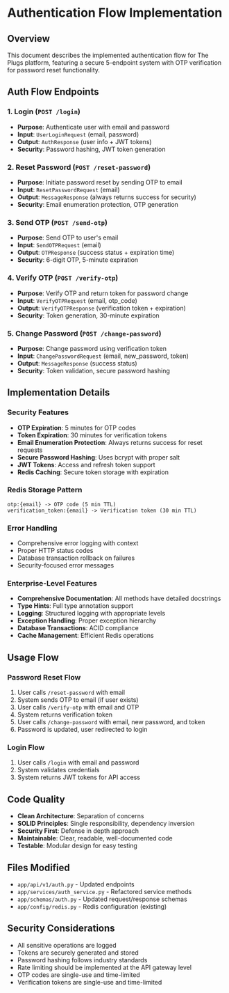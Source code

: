 # Authentication Flow Implementation

## Overview
This document describes the implemented authentication flow for The Plugs platform, featuring a secure 5-endpoint system with OTP verification for password reset functionality.

## Auth Flow Endpoints

### 1. Login (`POST /login`)
- **Purpose**: Authenticate user with email and password
- **Input**: `UserLoginRequest` (email, password)
- **Output**: `AuthResponse` (user info + JWT tokens)
- **Security**: Password hashing, JWT token generation

### 2. Reset Password (`POST /reset-password`)
- **Purpose**: Initiate password reset by sending OTP to email
- **Input**: `ResetPasswordRequest` (email)
- **Output**: `MessageResponse` (always returns success for security)
- **Security**: Email enumeration protection, OTP generation

### 3. Send OTP (`POST /send-otp`)
- **Purpose**: Send OTP to user's email
- **Input**: `SendOTPRequest` (email)
- **Output**: `OTPResponse` (success status + expiration time)
- **Security**: 6-digit OTP, 5-minute expiration

### 4. Verify OTP (`POST /verify-otp`)
- **Purpose**: Verify OTP and return token for password change
- **Input**: `VerifyOTPRequest` (email, otp_code)
- **Output**: `VerifyOTPResponse` (verification token + expiration)
- **Security**: Token generation, 30-minute expiration

### 5. Change Password (`POST /change-password`)
- **Purpose**: Change password using verification token
- **Input**: `ChangePasswordRequest` (email, new_password, token)
- **Output**: `MessageResponse` (success status)
- **Security**: Token validation, secure password hashing

## Implementation Details

### Security Features
- **OTP Expiration**: 5 minutes for OTP codes
- **Token Expiration**: 30 minutes for verification tokens
- **Email Enumeration Protection**: Always returns success for reset requests
- **Secure Password Hashing**: Uses bcrypt with proper salt
- **JWT Tokens**: Access and refresh token support
- **Redis Caching**: Secure token storage with expiration

### Redis Storage Pattern
```
otp:{email} -> OTP code (5 min TTL)
verification_token:{email} -> Verification token (30 min TTL)
```

### Error Handling
- Comprehensive error logging with context
- Proper HTTP status codes
- Database transaction rollback on failures
- Security-focused error messages

### Enterprise-Level Features
- **Comprehensive Documentation**: All methods have detailed docstrings
- **Type Hints**: Full type annotation support
- **Logging**: Structured logging with appropriate levels
- **Exception Handling**: Proper exception hierarchy
- **Database Transactions**: ACID compliance
- **Cache Management**: Efficient Redis operations

## Usage Flow

### Password Reset Flow
1. User calls `/reset-password` with email
2. System sends OTP to email (if user exists)
3. User calls `/verify-otp` with email and OTP
4. System returns verification token
5. User calls `/change-password` with email, new password, and token
6. Password is updated, user redirected to login

### Login Flow
1. User calls `/login` with email and password
2. System validates credentials
3. System returns JWT tokens for API access

## Code Quality
- **Clean Architecture**: Separation of concerns
- **SOLID Principles**: Single responsibility, dependency inversion
- **Security First**: Defense in depth approach
- **Maintainable**: Clear, readable, well-documented code
- **Testable**: Modular design for easy testing

## Files Modified
- `app/api/v1/auth.py` - Updated endpoints
- `app/services/auth_service.py` - Refactored service methods
- `app/schemas/auth.py` - Updated request/response schemas
- `app/config/redis.py` - Redis configuration (existing)

## Security Considerations
- All sensitive operations are logged
- Tokens are securely generated and stored
- Password hashing follows industry standards
- Rate limiting should be implemented at the API gateway level
- OTP codes are single-use and time-limited
- Verification tokens are single-use and time-limited
